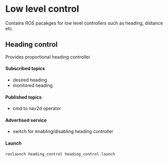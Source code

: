 # Low level control
Contains ROS pacakges for low level controllers such as heading, distance etc.

## Heading control
Provides proportional heading controller

#### Subscribed topics
* desired heading
* monitored heading

#### Published topics
* cmd to nav2d operator

#### Advertised service
* switch for enabling/disabling heading controller

#### Launch
`roslaunch heading_control heading_control.launch`

